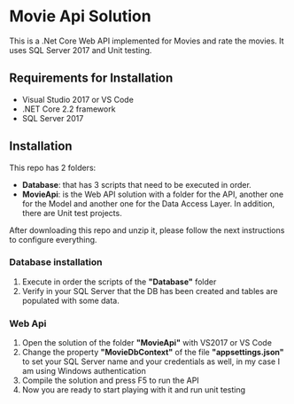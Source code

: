 # Movie Api Solution
This is a .Net Core Web API implemented for Movies and rate the movies. It uses SQL Server 2017 and Unit testing.

## Requirements for Installation
- Visual Studio 2017 or VS Code
- .NET Core 2.2 framework
- SQL Server 2017

## Installation
This repo has 2 folders:
- __Database__: that has 3 scripts that need to be executed in order.
- __MovieApi__: is the Web API solution with a folder for the API, another one for the Model and another one for the Data Access Layer. In addition, there are Unit test projects.

After downloading this repo and unzip it, please follow the next instructions to configure everything.

### Database installation
1) Execute in order the scripts of the __"Database"__ folder
2) Verify in your SQL Server that the DB has been created and tables are populated with some data.

### Web Api
1) Open the solution of the folder __"MovieApi"__ with VS2017 or VS Code 
2) Change the property __"MovieDbContext"__ of the file __"appsettings.json"__ to set your SQL Server name and your credentials as well, in my case I am using Windows authentication
3) Compile the solution and press F5 to run the API
4) Now you are ready to start playing with it and run unit testing


